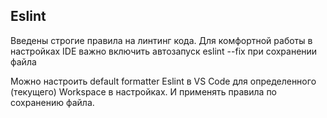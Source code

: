 ## Eslint
Введены строгие правила на линтинг кода. Для комфортной работы в настройках IDE важно включить автозапуск eslint --fix при сохранении файла

Можно настроить default formatter Eslint в VS Code для определенного (текущего) Workspace в настройках. И применять правила по сохранению файла.